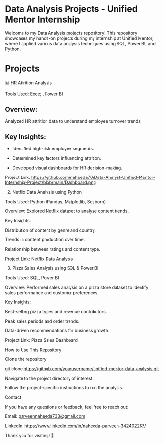 # Data Analysis Projects - Unified Mentor Internship

Welcome to my Data Analysis projects repository! This repository showcases my hands-on projects during my internship at Unified Mentor, where I applied various data analysis techniques using SQL, Power BI, and Python.

# Projects

📊 HR Attrition Analysis

Tools Used: Exce; , Power BI

## Overview: 

Analyzed HR attrition data to understand employee turnover trends.

## Key Insights:

- Identified high-risk employee segments.

- Determined key factors influencing attrition.

- Developed  visual dashboards for HR decision-making.

Project Link: https://github.com/naheeda78/Data-Analyst-Unified-Mentor-Internship-Project/blob/main/Dashboard.png

2. Netflix Data Analysis using Python

Tools Used: Python (Pandas, Matplotlib, Seaborn)

Overview: Explored Netflix dataset to analyze content trends.

Key Insights:

Distribution of content by genre and country.

Trends in content production over time.

Relationship between ratings and content type.

Project Link: Netflix Data Analysis

3. Pizza Sales Analysis using SQL & Power BI

Tools Used: SQL, Power BI

Overview: Performed sales analysis on a pizza store dataset to identify sales performance and customer preferences.

Key Insights:

Best-selling pizza types and revenue contributors.

Peak sales periods and order trends.

Data-driven recommendations for business growth.

Project Link: Pizza Sales Dashboard

How to Use This Repository

Clone the repository:

git clone https://github.com/yourusername/unified-mentor-data-analysis.git

Navigate to the project directory of interest.

Follow the project-specific instructions to run the analysis.

Contact

If you have any questions or feedback, feel free to reach out:

Email: parveennaheeda733@gmail.com

LinkedIn: https://www.linkedin.com/in/naheeda-parveen-342402267/

Thank you for visiting! 🚀
